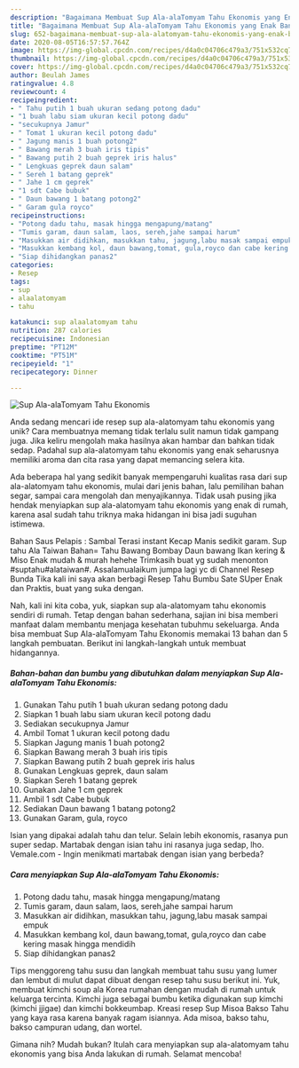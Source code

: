 ```yaml
---
description: "Bagaimana Membuat Sup Ala-alaTomyam Tahu Ekonomis yang Enak Banget"
title: "Bagaimana Membuat Sup Ala-alaTomyam Tahu Ekonomis yang Enak Banget"
slug: 652-bagaimana-membuat-sup-ala-alatomyam-tahu-ekonomis-yang-enak-banget
date: 2020-08-05T16:57:57.764Z
image: https://img-global.cpcdn.com/recipes/d4a0c04706c479a3/751x532cq70/sup-ala-alatomyam-tahu-ekonomis-foto-resep-utama.jpg
thumbnail: https://img-global.cpcdn.com/recipes/d4a0c04706c479a3/751x532cq70/sup-ala-alatomyam-tahu-ekonomis-foto-resep-utama.jpg
cover: https://img-global.cpcdn.com/recipes/d4a0c04706c479a3/751x532cq70/sup-ala-alatomyam-tahu-ekonomis-foto-resep-utama.jpg
author: Beulah James
ratingvalue: 4.8
reviewcount: 4
recipeingredient:
- " Tahu putih 1 buah ukuran sedang potong dadu"
- "1 buah labu siam ukuran kecil potong dadu"
- "secukupnya Jamur"
- " Tomat 1 ukuran kecil potong dadu"
- " Jagung manis 1 buah potong2"
- " Bawang merah 3 buah iris tipis"
- " Bawang putih 2 buah geprek iris halus"
- " Lengkuas geprek daun salam"
- " Sereh 1 batang geprek"
- " Jahe 1 cm geprek"
- "1 sdt Cabe bubuk"
- " Daun bawang 1 batang potong2"
- " Garam gula royco"
recipeinstructions:
- "Potong dadu tahu, masak hingga mengapung/matang"
- "Tumis garam, daun salam, laos, sereh,jahe sampai harum"
- "Masukkan air didihkan, masukkan tahu, jagung,labu masak sampai empuk"
- "Masukkan kembang kol, daun bawang,tomat, gula,royco dan cabe kering masak hingga mendidih"
- "Siap dihidangkan panas2"
categories:
- Resep
tags:
- sup
- alaalatomyam
- tahu

katakunci: sup alaalatomyam tahu 
nutrition: 287 calories
recipecuisine: Indonesian
preptime: "PT12M"
cooktime: "PT51M"
recipeyield: "1"
recipecategory: Dinner

---
```



![Sup Ala-alaTomyam Tahu Ekonomis](https://img-global.cpcdn.com/recipes/d4a0c04706c479a3/751x532cq70/sup-ala-alatomyam-tahu-ekonomis-foto-resep-utama.jpg)

Anda sedang mencari ide resep sup ala-alatomyam tahu ekonomis yang unik? Cara membuatnya memang tidak terlalu sulit namun tidak gampang juga. Jika keliru mengolah maka hasilnya akan hambar dan bahkan tidak sedap. Padahal sup ala-alatomyam tahu ekonomis yang enak seharusnya memiliki aroma dan cita rasa yang dapat memancing selera kita.

Ada beberapa hal yang sedikit banyak mempengaruhi kualitas rasa dari sup ala-alatomyam tahu ekonomis, mulai dari jenis bahan, lalu pemilihan bahan segar, sampai cara mengolah dan menyajikannya. Tidak usah pusing jika hendak menyiapkan sup ala-alatomyam tahu ekonomis yang enak di rumah, karena asal sudah tahu triknya maka hidangan ini bisa jadi suguhan istimewa.

Bahan Saus Pelapis : Sambal Terasi instant Kecap Manis sedikit garam. Sup tahu Ala Taiwan Bahan= Tahu Bawang Bombay Daun bawang Ikan kering &amp; Miso Enak mudah &amp; murah hehehe Trimkasih buat yg sudah menonton #suptahu#alataiwan#. Assalamualaikum jumpa lagi yc di Channel Resep Bunda Tika kali ini saya akan berbagi Resep Tahu Bumbu Sate SUper Enak dan Praktis, buat yang suka dengan.


Nah, kali ini kita coba, yuk, siapkan sup ala-alatomyam tahu ekonomis sendiri di rumah. Tetap dengan bahan sederhana, sajian ini bisa memberi manfaat dalam membantu menjaga kesehatan tubuhmu sekeluarga. Anda bisa membuat Sup Ala-alaTomyam Tahu Ekonomis memakai 13 bahan dan 5 langkah pembuatan. Berikut ini langkah-langkah untuk membuat hidangannya.

<!--inarticleads1-->

##### Bahan-bahan dan bumbu yang dibutuhkan dalam menyiapkan Sup Ala-alaTomyam Tahu Ekonomis:

1. Gunakan  Tahu putih 1 buah ukuran sedang potong dadu
1. Siapkan 1 buah labu siam ukuran kecil potong dadu
1. Sediakan secukupnya Jamur
1. Ambil  Tomat 1 ukuran kecil potong dadu
1. Siapkan  Jagung manis 1 buah potong2
1. Siapkan  Bawang merah 3 buah iris tipis
1. Siapkan  Bawang putih 2 buah geprek iris halus
1. Gunakan  Lengkuas geprek, daun salam
1. Siapkan  Sereh 1 batang geprek
1. Gunakan  Jahe 1 cm geprek
1. Ambil 1 sdt Cabe bubuk
1. Sediakan  Daun bawang 1 batang potong2
1. Gunakan  Garam, gula, royco


Isian yang dipakai adalah tahu dan telur. Selain lebih ekonomis, rasanya pun super sedap. Martabak dengan isian tahu ini rasanya juga sedap, lho. Vemale.com - Ingin menikmati martabak dengan isian yang berbeda? 

<!--inarticleads2-->

##### Cara menyiapkan Sup Ala-alaTomyam Tahu Ekonomis:

1. Potong dadu tahu, masak hingga mengapung/matang
1. Tumis garam, daun salam, laos, sereh,jahe sampai harum
1. Masukkan air didihkan, masukkan tahu, jagung,labu masak sampai empuk
1. Masukkan kembang kol, daun bawang,tomat, gula,royco dan cabe kering masak hingga mendidih
1. Siap dihidangkan panas2


Tips menggoreng tahu susu dan langkah membuat tahu susu yang lumer dan lembut di mulut dapat dibuat dengan resep tahu susu berikut ini. Yuk, membuat kimchi soup ala Korea rumahan dengan mudah di rumah untuk keluarga tercinta. Kimchi juga sebagai bumbu ketika digunakan sup kimchi (kimchi jjigae) dan kimchi bokkeumbap. Kreasi resep Sup Misoa Bakso Tahu yang kaya rasa karena banyak ragam isiannya. Ada misoa, bakso tahu, bakso campuran udang, dan wortel. 

Gimana nih? Mudah bukan? Itulah cara menyiapkan sup ala-alatomyam tahu ekonomis yang bisa Anda lakukan di rumah. Selamat mencoba!
